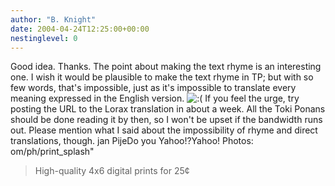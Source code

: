 ```yaml
---
author: "B. Knight"
date: 2004-04-24T12:25:00+00:00
nestinglevel: 0
---
```

Good idea. Thanks. The point about making the text rhyme is an interesting one. I wish it would be plausible to make the text rhyme in TP; but with so few words, that's impossible, just as it's impossible to translate every meaning expressed in the English version. ![:(](images/smilies/icon_e_sad.gif "Sad") If you feel the urge, try posting the URL to the Lorax translation in about a week. All the Toki Ponans should be done reading it by then, so I won't be upset if the bandwidth runs out. Please mention what I said about the impossibility of rhyme and direct translations, though. jan PijeDo you Yahoo!?Yahoo! Photos: om/ph/print\_splash"
>High-quality 4x6 digital prints for 25¢